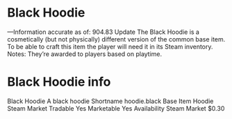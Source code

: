 # Black Hoodie

—Information accurate as of: 904.83 Update
The Black Hoodie is a cosmetically (but not physically) different version of the common base item. To be able to craft this item the player will need it in its Steam inventory.
Notes:
They’re awarded to players based on playtime.
# Black Hoodie info

Black Hoodie
A black hoodie
Shortname
hoodie.black
Base Item
Hoodie
Steam Market
Tradable
Yes
Marketable
Yes
Availability
Steam Market
$0.30
